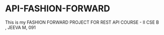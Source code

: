 # API-FASHION-FORWARD
This is my FASHION FORWARD PROJECT FOR REST API COURSE - II CSE B , JEEVA M, 091
